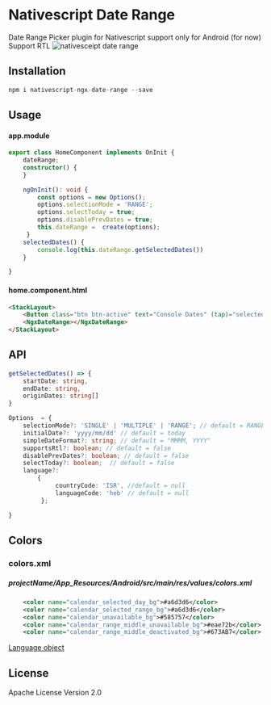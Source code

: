 # Nativescript Date Range

Date Range Picker plugin for Nativescript support only for Android (for now)
Support RTL
![nativesceipt date range](https://raw.githubusercontent.com/dudipsh/nativescript-ngx-date-range/master/screenshots/calendar.png)

## Installation

```javascript
npm i nativescript-ngx-date-range --save
```

## Usage 

#### app.module
```typescript
export class HomeComponent implements OnInit {
    dateRange;
    constructor() {
    }

    ngOnInit(): void {
        const options = new Options();
        options.selectionMode = 'RANGE';
        options.selectToday = true;
        options.disablePrevDates = true;
        this.dateRange =  create(options);
     }
    selectedDates() {
        console.log(this.dateRange.getSelectedDates())
    }

}
```

#### home.component.html
```html
<StackLayout>
    <Button class="btn btn-active" text="Console Dates" (tap)="selectedDates()"></Button>
    <NgxDateRange></NgxDateRange>
</StackLayout>
```

## API
```typescript
getSelectedDates() => {
    startDate: string,
    endDate: string,
    originDates: string[]
}

Options  = {
    selectionMode?: 'SINGLE' | 'MULTIPLE' | 'RANGE'; // default = RANGE
    initialDate?: 'yyyy/mm/dd' // default = today
    simpleDateFormat?: string; // default = "MMMM, YYYY"
    supportsRtl?: boolean; // default = false
    disablePrevDates?: boolean; // default = false
    selectToday?: boolean;  // default = false
    language?: 
        {
             countryCode: 'ISR', //default = null
             languageCode: 'heb' // default = null
         };

}
```
## Colors
### colors.xml

##### projectName/App_Resources/Android/src/main/res/values/colors.xml
```xml
    <color name="calendar_selected_day_bg">#a6d3d6</color>
    <color name="calendar_selected_range_bg">#a6d3d6</color>
    <color name="calendar_unavailable_bg">#585757</color>
    <color name="calendar_range_middle_unavailable_bg">#eae72b</color>
    <color name="calendar_range_middle_deactivated_bg">#673AB7</color>
```

[Language object](https://www.localeplanet.com/java/he-IL/index.html)





## License


Apache License Version 2.0
